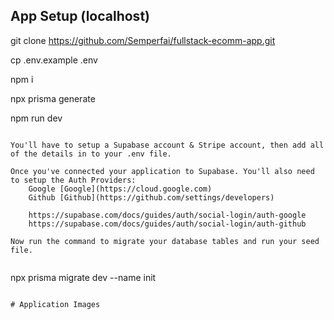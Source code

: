 
## App Setup (localhost)

git clone https://github.com/Semperfai/fullstack-ecomm-app.git

cp .env.example .env

npm i

npx prisma generate

npm run dev
```

You'll have to setup a Supabase account & Stripe account, then add all of the details in to your .env file.

Once you've connected your application to Supabase. You'll also need to setup the Auth Providers:
    Google [Google](https://cloud.google.com)
    Github [Github](https://github.com/settings/developers)
    
    https://supabase.com/docs/guides/auth/social-login/auth-google
    https://supabase.com/docs/guides/auth/social-login/auth-github
    
Now run the command to migrate your database tables and run your seed file.
    
```
npx prisma migrate dev --name init
```

# Application Images


